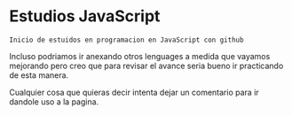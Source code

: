 # Estudios JavaScript
    Inicio de estuidos en programacion en JavaScript con github 
Incluso podriamos ir anexando otros lenguages a medida que vayamos mejorando pero creo que para revisar el avance seria bueno ir practicando de esta manera.


Cualquier cosa que quieras decir intenta dejar un comentario para ir dandole uso a la pagina.
